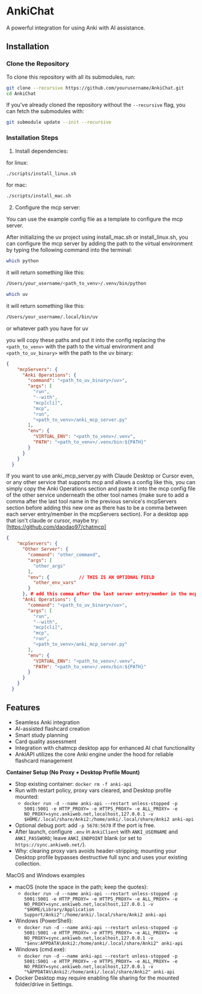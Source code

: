 # AnkiChat

A powerful integration for using Anki with AI assistance.

## Installation

### Clone the Repository

To clone this repository with all its submodules, run:

```bash
git clone --recursive https://github.com/yourusername/AnkiChat.git
cd AnkiChat
```

If you've already cloned the repository without the `--recursive` flag, you can fetch the submodules with:

```bash
git submodule update --init --recursive
```

### Installation Steps

1. Install dependencies:

for linux:
```bash
./scripts/install_linux.sh
```

for mac:
```bash
./scripts/install_mac.sh
```

2. Configure the mcp server:

You can use the example config file as a template to configure the mcp server.

After initializing the uv project using install_mac.sh or install_linux.sh, you can configure the mcp server by adding the path to the virtual environment by typing the following command into the terminal:

```bash
which python
```
it will return something like this:

```bash
/Users/your_username/<path_to_venv>/.venv/bin/python
```

```bash
which uv
```
it will return something like this:

```bash
/Users/your_username/.local/bin/uv
```
or whatever path you have for uv

you will copy these paths and put it into the config replacing the `<path_to_venv>` with the path to the virtual environment and `<path_to_uv_binary>` with the path to the uv binary:

```json
{
    "mcpServers": {
      "Anki Operations": {
        "command": "<path_to_uv_binary>/uv>",
        "args": [
          "run",
          "--with",
          "mcp[cli]",
          "mcp",
          "run",
          "<path_to_venv>/anki_mcp_server.py"
        ],
        "env": {
          "VIRTUAL_ENV": "<path_to_venv>/.venv",
          "PATH": "<path_to_venv>/.venv/bin:${PATH}"
        }
      }
    }
  }
```

If you want to use  anki_mcp_server.py with Claude Desktop or Cursor even, or any other service that supports mcp and allows a config like this, you can simply copy the Anki Operations section and paste it into the mcp config file of the other service underneath the other tool names (make sure to add a comma after the last tool name in the previous service's mcpServers section before adding this new one as there has to be a comma between each server entry/member in the mcpServers section). For a desktop app that isn't claude or cursor, maybe try: [https://github.com/daodao97/chatmcp]

```json
{
    "mcpServers": {
      "Other Server": {
        "command": "other_command",
        "args": [
          "other_args"
        ],
        "env": {           // THIS IS AN OPTIONAL FIELD
          "other_env_vars" 
        }
      }, # add this comma after the last server entry/member in the mcpServers section
      "Anki Operations": {
        "command": "<path_to_uv_binary>/uv>",
        "args": [
          "run",
          "--with",
          "mcp[cli]",
          "mcp",
          "run",
          "<path_to_venv>/anki_mcp_server.py"
        ],
        "env": {
          "VIRTUAL_ENV": "<path_to_venv>/.venv",
          "PATH": "<path_to_venv>/.venv/bin:${PATH}"
        }
      }
    }
  }
```

## Features

- Seamless Anki integration
- AI-assisted flashcard creation
- Smart study planning
- Card quality assessment
- Integration with chatmcp desktop app for enhanced AI chat functionality
- AnkiAPI utilizes the core Anki engine under the hood for reliable flashcard management

**Container Setup (No Proxy + Desktop Profile Mount)**
- Stop existing container: `docker rm -f anki-api`
- Run with restart policy, proxy vars cleared, and Desktop profile mounted:
  - `docker run -d --name anki-api --restart unless-stopped -p 5001:5001 -e HTTP_PROXY= -e HTTPS_PROXY= -e ALL_PROXY= -e NO_PROXY=sync.ankiweb.net,localhost,127.0.0.1 -v $HOME/.local/share/Anki2:/home/anki/.local/share/Anki2 anki-api`
- Optional debug port: add `-p 5678:5678` if the port is free.
- After launch, configure `.env` in `AnkiClient` with `ANKI_USERNAME` and `ANKI_PASSWORD`; leave `ANKI_ENDPOINT` blank (or set to `https://sync.ankiweb.net/`).
- Why: clearing proxy vars avoids header-stripping; mounting your Desktop profile bypasses destructive full sync and uses your existing collection.

MacOS and Windows examples
- macOS (note the space in the path; keep the quotes):
  - `docker run -d --name anki-api --restart unless-stopped -p 5001:5001 -e HTTP_PROXY= -e HTTPS_PROXY= -e ALL_PROXY= -e NO_PROXY=sync.ankiweb.net,localhost,127.0.0.1 -v "$HOME/Library/Application Support/Anki2":/home/anki/.local/share/Anki2 anki-api`
- Windows (PowerShell):
  - `docker run -d --name anki-api --restart unless-stopped -p 5001:5001 -e HTTP_PROXY= -e HTTPS_PROXY= -e ALL_PROXY= -e NO_PROXY=sync.ankiweb.net,localhost,127.0.0.1 -v "$env:APPDATA\Anki2:/home/anki/.local/share/Anki2" anki-api`
- Windows (cmd.exe):
  - `docker run -d --name anki-api --restart unless-stopped -p 5001:5001 -e HTTP_PROXY= -e HTTPS_PROXY= -e ALL_PROXY= -e NO_PROXY=sync.ankiweb.net,localhost,127.0.0.1 -v "%APPDATA%\Anki2:/home/anki/.local/share/Anki2" anki-api`
- Docker Desktop may require enabling file sharing for the mounted folder/drive in Settings.
